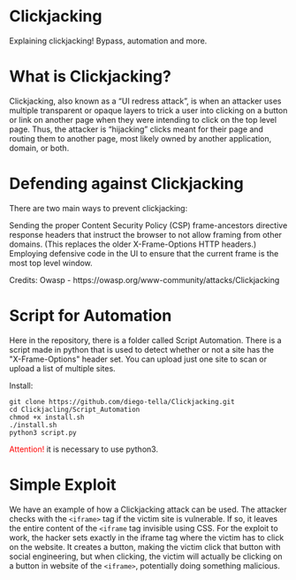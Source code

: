 # Clickjacking
Explaining clickjacking! Bypass, automation and more.

<h1>What is Clickjacking?</h1>
Clickjacking, also known as a “UI redress attack”, is when an attacker uses multiple transparent or opaque layers to trick a user into clicking on a button or link on another page when they were intending to click on the top level page. Thus, the attacker is “hijacking” clicks meant for their page and routing them to another page, most likely owned by another application, domain, or both.

<h1>Defending against Clickjacking</h1>
There are two main ways to prevent clickjacking:

Sending the proper Content Security Policy (CSP) frame-ancestors directive response headers that instruct the browser to not allow framing from other domains. (This replaces the older X-Frame-Options HTTP headers.)
Employing defensive code in the UI to ensure that the current frame is the most top level window.
<p>Credits: Owasp - https://owasp.org/www-community/attacks/Clickjacking</p>

# Script for Automation
Here in the repository, there is a folder called Script Automation. There is a script made in python that is used to detect whether or not a site has the "X-Frame-Options" header set.
You can upload just one site to scan or upload a list of multiple sites.

Install:
```
git clone https://github.com/diego-tella/Clickjacking.git
cd Clickjacling/Script_Automation
chmod +x install.sh
./install.sh
python3 script.py
```
<span style="color:red;">Attention!</span> it is necessary to use python3.

# Simple Exploit
We have an example of how a Clickjacking attack can be used.
The attacker checks with the ```<iframe>``` tag if the victim site is vulnerable. If so, it leaves the entire content of the ```<iframe``` tag invisible using CSS. For the exploit to work, the hacker sets exactly in the iframe tag where the victim has to click on the website. It creates a button, making the victim click that button with social engineering, but when clicking, the victim will actually be clicking on a button in website of the ```<iframe>```, potentially doing something malicious.


